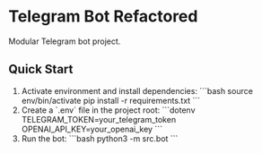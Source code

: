 # Telegram Bot Refactored

Modular Telegram bot project.

## Quick Start

1. Activate environment and install dependencies:
   \`\`\`bash
   source env/bin/activate
   pip install -r requirements.txt
   \`\`\`
2. Create a \`.env\` file in the project root:
   \`\`\`dotenv
   TELEGRAM_TOKEN=your_telegram_token
   OPENAI_API_KEY=your_openai_key
   \`\`\`
3. Run the bot:
   \`\`\`bash
   python3 -m src.bot
   \`\`\`
